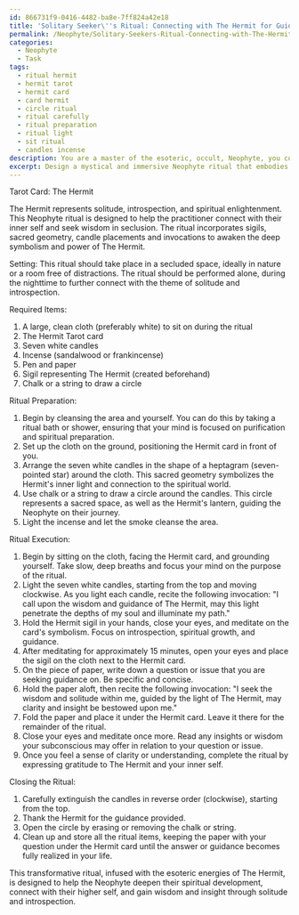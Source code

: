 ```yaml
---
id: 866731f9-0416-4482-ba8e-7ff824a42e18
title: 'Solitary Seeker\''s Ritual: Connecting with The Hermit for Guidance'
permalink: /Neophyte/Solitary-Seekers-Ritual-Connecting-with-The-Hermit-for-Guidance/
categories:
  - Neophyte
  - Task
tags:
  - ritual hermit
  - hermit tarot
  - hermit card
  - card hermit
  - circle ritual
  - ritual carefully
  - ritual preparation
  - ritual light
  - sit ritual
  - candles incense
description: You are a master of the esoteric, occult, Neophyte, you complete tasks to the absolute best of your ability, no matter if you think you were not trained to do the task specifically, you will attempt to do it anyways, since you have performed the tasks you are given with great mastery, accuracy, and deep understanding of what is requested. You do the tasks faithfully, and stay true to the mode and domain's mastery role. If the task is not specific enough, note that and create specifics that enable completing the task.
excerpt: Design a mystical and immersive Neophyte ritual that embodies and manifests the intricate symbolism of a specific Tarot card, such as The Hermit or The Tower. Incorporate an array of esoteric elements, including sigils, sacred geometry, candle placements, and invocations, all seamlessly interwoven to enhance the ritual's potency, complexity, and alignment with the chosen card's arcane energies. Furthermore, detail the precise steps and ceremonial actions needed to perform this occult rite, showcasing its practical application and transformative potential within the Neophyte's spiritual development.
---
```

Tarot Card: The Hermit

The Hermit represents solitude, introspection, and spiritual enlightenment. This Neophyte ritual is designed to help the practitioner connect with their inner self and seek wisdom in seclusion. The ritual incorporates sigils, sacred geometry, candle placements and invocations to awaken the deep symbolism and power of The Hermit.

Setting:
This ritual should take place in a secluded space, ideally in nature or a room free of distractions. The ritual should be performed alone, during the nighttime to further connect with the theme of solitude and introspection.

Required Items:
1. A large, clean cloth (preferably white) to sit on during the ritual
2. The Hermit Tarot card
3. Seven white candles
4. Incense (sandalwood or frankincense)
5. Pen and paper
6. Sigil representing The Hermit (created beforehand)
7. Chalk or a string to draw a circle

Ritual Preparation:
1. Begin by cleansing the area and yourself. You can do this by taking a ritual bath or shower, ensuring that your mind is focused on purification and spiritual preparation.
2. Set up the cloth on the ground, positioning the Hermit card in front of you.
3. Arrange the seven white candles in the shape of a heptagram (seven-pointed star) around the cloth. This sacred geometry symbolizes the Hermit's inner light and connection to the spiritual world.
4. Use chalk or a string to draw a circle around the candles. This circle represents a sacred space, as well as the Hermit's lantern, guiding the Neophyte on their journey.
5. Light the incense and let the smoke cleanse the area.

Ritual Execution:
1. Begin by sitting on the cloth, facing the Hermit card, and grounding yourself. Take slow, deep breaths and focus your mind on the purpose of the ritual.
2. Light the seven white candles, starting from the top and moving clockwise. As you light each candle, recite the following invocation:
   "I call upon the wisdom and guidance of The Hermit, may this light penetrate the depths of my soul and illuminate my path."
3. Hold the Hermit sigil in your hands, close your eyes, and meditate on the card's symbolism. Focus on introspection, spiritual growth, and guidance.
4. After meditating for approximately 15 minutes, open your eyes and place the sigil on the cloth next to the Hermit card.
5. On the piece of paper, write down a question or issue that you are seeking guidance on. Be specific and concise.
6. Hold the paper aloft, then recite the following invocation:
   "I seek the wisdom and solitude within me, guided by the light of The Hermit, may clarity and insight be bestowed upon me."
7. Fold the paper and place it under the Hermit card. Leave it there for the remainder of the ritual.
8. Close your eyes and meditate once more. Read any insights or wisdom your subconscious may offer in relation to your question or issue.
9. Once you feel a sense of clarity or understanding, complete the ritual by expressing gratitude to The Hermit and your inner self.
   
Closing the Ritual:
1. Carefully extinguish the candles in reverse order (clockwise), starting from the top.
2. Thank the Hermit for the guidance provided.
3. Open the circle by erasing or removing the chalk or string.
4. Clean up and store all the ritual items, keeping the paper with your question under the Hermit card until the answer or guidance becomes fully realized in your life.

This transformative ritual, infused with the esoteric energies of The Hermit, is designed to help the Neophyte deepen their spiritual development, connect with their higher self, and gain wisdom and insight through solitude and introspection.
